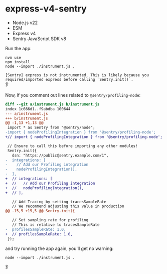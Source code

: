 # express-v4-sentry

- Node.js v22
- ESM
- Express v4
- Sentry JavaScript SDK v8

Run the app:

```shell
nvm use
npm install
node --import ./instrument.js .
```

```
[Sentry] express is not instrumented. This is likely because you required/imported express before calling `Sentry.init()`.
👂
```

Now, if you comment out lines related to `@sentry/profiling-node`:

```diff
diff --git a/instrument.js b/instrument.js
index 1c666d1..f9abdba 100644
--- a/instrument.js
+++ b/instrument.js
@@ -1,13 +1,13 @@
 import * as Sentry from "@sentry/node";
-import { nodeProfilingIntegration } from '@sentry/profiling-node';
+// import { nodeProfilingIntegration } from '@sentry/profiling-node';

 // Ensure to call this before importing any other modules!
 Sentry.init({
   dsn: "https://public@sentry.example.com/1",
-  integrations: [
-    // Add our Profiling integration
-    nodeProfilingIntegration(),
-  ],
+  // integrations: [
+  //   // Add our Profiling integration
+  //   nodeProfilingIntegration(),
+  // ],

   // Add Tracing by setting tracesSampleRate
   // We recommend adjusting this value in production
@@ -15,5 +15,5 @@ Sentry.init({

   // Set sampling rate for profiling
   // This is relative to tracesSampleRate
-  profilesSampleRate: 1.0,
+  // profilesSampleRate: 1.0,
 });

```

and try running the app again, you'll get no warning:

```shell
node --import ./instrument.js .
```

```
👂
```
